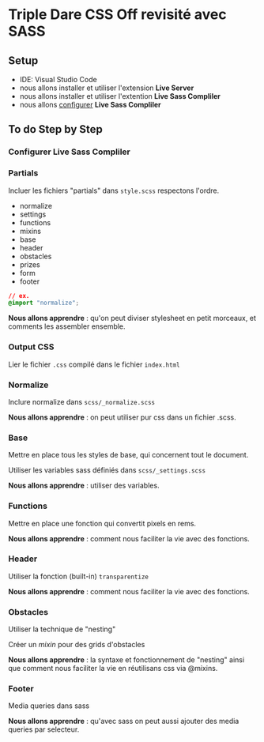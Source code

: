 # Triple Dare CSS Off revisité avec SASS

## Setup

- IDE: Visual Studio Code
- nous allons installer et utiliser l'extension **Live Server**
- nous allons installer et utiliser l'extention **Live Sass Compliler**
- nous allons [configurer](https://ritwickdey.github.io/vscode-live-sass-compiler/docs/faqs.html) **Live Sass Compliler**

## To do Step by Step

### Configurer **Live Sass Compliler**

### Partials

Incluer les fichiers "partials" dans `style.scss` respectons l'ordre.

- normalize
- settings
- functions
- mixins
- base
- header
- obstacles
- prizes
- form
- footer

```css
// ex.
@import "normalize";
```

**Nous allons apprendre** : qu'on peut diviser stylesheet en petit morceaux, et comments les assembler ensemble.

### Output CSS

Lier le fichier `.css` compilé dans le fichier `index.html`

### Normalize

Inclure normalize dans `scss/_normalize.scss`

**Nous allons apprendre** : on peut utiliser pur css dans un fichier .scss.

### Base

Mettre en place tous les styles de base, qui concernent tout le document.

Utiliser les variables sass définiés dans `scss/_settings.scss`

**Nous allons apprendre** : utiliser des variables.

### Functions

Mettre en place une fonction qui convertit pixels en rems.

**Nous allons apprendre** : comment nous faciliter la vie avec des fonctions.

### Header

Utiliser la fonction (built-in) `transparentize`

**Nous allons apprendre** : comment nous faciliter la vie avec des fonctions.

### Obstacles

Utiliser la technique de "nesting"

Créer un _mixin_ pour des grids d'obstacles

**Nous allons apprendre** : la syntaxe et fonctionnement de "nesting" ainsi que comment nous faciliter la vie en réutilisans css via @mixins.

### Footer

Media queries dans sass

**Nous allons apprendre** : qu'avec sass on peut aussi ajouter des media queries par selecteur.
